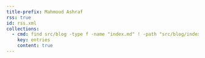 ```yaml
---
title-prefix: Mahmoud Ashraf
rss: true
id: rss.xml
collections:
  - cmd: find src/blog -type f -name "index.md" ! -path "src/blog/index.md" ! -path "src/blog/tags/index.md"
    key: entries
    content: true
---
```

